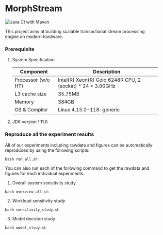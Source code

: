 # MorphStream

![Java CI with Maven](https://github.com/ShuhaoZhangTony/TStream/workflows/Java%20CI%20with%20Maven/badge.svg?branch=master)

This project aims at building scalable transactional stream processing engine on modern hardware.

### Prerequisite

1. System Specification

   | Component          | Description                                                |
   | ------------------ | ---------------------------------------------------------- |
   | Processor (w/o HT) | Intel(R) Xeon(R) Gold 6248R CPU, 2 (socket) * 24 * 3.00GHz |
   | L3 cache size      | 35.75MB                                                    |
   | Memory             | 384GB                                                      |
   | OS & Compiler      | Linux 4.15.0-118-generic                                   |

2. JDK version 1.11.0

### Reproduce all the experiment results

All of our experiments including rawdata and figures can be automatically reproduced by using the following scripts:

```shell
bash run_all.sh
```

You can also run each of the following command to get the rawdata and figures for each individual experiments:

1. Overall system sensitivity study

```shell
bash overview_all.sh
```

2. Workload sensitivity study

```shell
bash sensitivity_study.sh
```

3. Model decision study

```shell
bash model_study.sh
```

